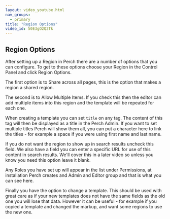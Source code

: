 ```yaml
---
layout: video_youtube.html
nav_groups:
  - primary
title: "Region Options"
video_id: 50E3gO2Q2Tk
---
```


## Region Options

After setting up a Region in Perch there are a number of options that you can configure. To get to these options choose your Region in the Control Panel and click Region Options.

The first option is to Share across all pages, this is the option that makes a region a shared region.

The second is to Allow Multiple Items. If you check this then the editor can add multiple items into this region and the template will be repeated for each one.

When creating a template you can set `title` on any tag. The content of this tag will then be displayed as a title in the Perch Admin. If you want to set multiple titles Perch will show them all, you can put a character here to link the titles - for example a space if you were using first name and last name.

If you do not want the region to show up in search results uncheck this field. We also have a field you can enter a specific URL for use of this content in search results. We'll cover this in a later video so unless you know you need this option leave it blank.

Any Roles you have set up will appear in the list under Permissions, at installation Perch creates and Admin and Editor group and that is what you can see here.

Finally you have the option to change a template. This should be used with great care as if your new templates does not have the same fields as the old one you will lose that data. However it can be useful - for example if you copied a template and changed the markup, and want some regions to use the new one.